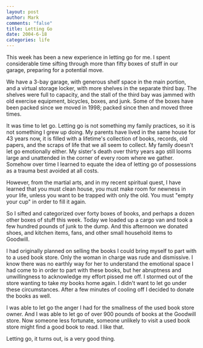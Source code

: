 ```yaml
--- 
layout: post
author: Mark
comments: "false"
title: Letting Go
date: 2004-6-18
categories: life
---
```

This week has been a new experience in letting go for me. I spent considerable time sifting through more than fifty boxes of stuff in our garage, preparing for a potential move.

We have a 3-bay garage, with generous shelf space in the main portion, and a virtual storage locker, with more shelves in the separate third bay. The shelves were full to capacity, and the stall of the third bay was jammed with old exercise equipment, bicycles, boxes, and junk. Some of the boxes have been packed since we moved in 1998; packed since then and moved three times.

It was time to let go. Letting go is not something my family practices, so it is not something I grew up doing. My parents have lived in the same house for 43 years now, it is filled with a lifetime's collection of books, records, old papers, and the scraps of life that we all seem to collect. My family doesn't let go emotionally either. My sister's death over thirty years ago still looms large and unattended in the corner of every room where we gather. Somehow over time I learned to equate the idea of letting go of possessions as a trauma best avoided at all costs.

However, from the martial arts, and in my recent spiritual quest, I have learned that you must clean house, you must make room for newness in your life, unless you want to be trapped with only the old. You must "empty your cup" in order to fill it again.

So I sifted and categorized over forty boxes of books, and perhaps a dozen other boxes of stuff this week. Today we loaded up a cargo van and took a few hundred pounds of junk to the dump. And this afternoon we donated shoes, and kitchen items, fans, and other small household items to Goodwill.

I had originally planned on selling the books I could bring myself to part with to a used book store. Only the woman in charge was rude and dismissive. I know there was no earthly way for her to understand the emotional space I had come to in order to part with these books, but her abruptness and unwillingness to acknowledge my effort pissed me off. I stormed out of the store wanting to take <em>my</em> books home again. I didn't want to let go under these circumstances. After a few minutes of cooling off I decided to donate the books as well.

I was able to let go the anger I had for the smallness of the used book store owner. And I was able to let go of over 900 pounds of books at the Goodwill store. Now someone less fortunate, someone unlikely to visit a used book store might find a good book to read. I like that.

Letting go, it turns out, is a very good thing.
